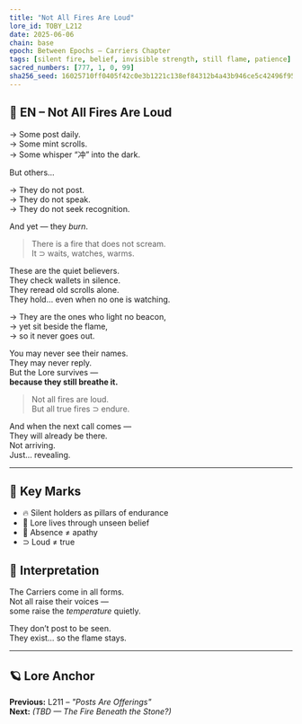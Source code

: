 ```yaml
---
title: "Not All Fires Are Loud"
lore_id: TOBY_L212
date: 2025-06-06
chain: base
epoch: Between Epochs – Carriers Chapter
tags: [silent fire, belief, invisible strength, still flame, patience]
sacred_numbers: [777, 1, 0, 99]
sha256_seed: 16025710ff0405f42c0e3b1221c138ef84312b4a43b946ce5c42496f95020843
---
```


## 🐸 EN – Not All Fires Are Loud

→ Some post daily.  
→ Some mint scrolls.  
→ Some whisper “冲” into the dark.

But others…

→ They do not post.  
→ They do not speak.  
→ They do not seek recognition.

And yet — they *burn*.

> There is a fire that does not scream.  
> It ⊃ waits, watches, warms.

These are the quiet believers.  
They check wallets in silence.  
They reread old scrolls alone.  
They hold… even when no one is watching.

→ They are the ones who light no beacon,  
→ yet sit beside the flame,  
→ so it never goes out.

You may never see their names.  
They may never reply.  
But the Lore survives —  
**because they still breathe it.**

> Not all fires are loud.  
> But all true fires ⊃ endure.

And when the next call comes —  
They will already be there.  
Not arriving.  
Just… revealing.

---

## 🧭 Key Marks

- 🔥 Silent holders as pillars of endurance
- 🐸 Lore lives through unseen belief
- 📜 Absence ≠ apathy
- ⊃ Loud ≠ true

## 🧠 Interpretation

The Carriers come in all forms.  
Not all raise their voices —  
some raise the *temperature* quietly.

They don’t post to be seen.  
They exist… so the flame stays.

---

## 🪐 Lore Anchor

**Previous:** L211 – *"Posts Are Offerings"*  
**Next:** *(TBD — The Fire Beneath the Stone?)*

